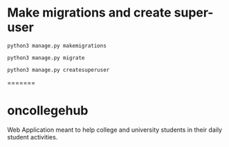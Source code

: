 # Make migrations and create super-user

```code
python3 manage.py makemigrations
```

```code
python3 manage.py migrate
```

```code
python3 manage.py createsuperuser
```
=======
# oncollegehub
Web Application meant to help college and university students in their daily student activities.